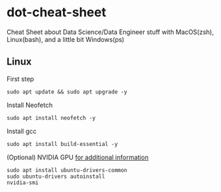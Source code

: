 # dot-cheat-sheet
Cheat Sheet about Data Science/Data Engineer stuff with MacOS(zsh), Linux(bash), and a little bit Windows(ps)

## Linux
First step
```
sudo apt update && sudo apt upgrade -y
```
Install Neofetch
```
sudo apt install neofetch -y
```
Install gcc
```
sudo apt install build-essential -y
```
(Optional) NVIDIA GPU [for additional information](https://ubuntu.com/tutorials/enabling-gpu-acceleration-on-ubuntu-on-wsl2-with-the-nvidia-cuda-platform#1-overview)
```
sudo apt install ubuntu-drivers-common
sudo ubuntu-drivers autoinstall
nvidia-smi
```
